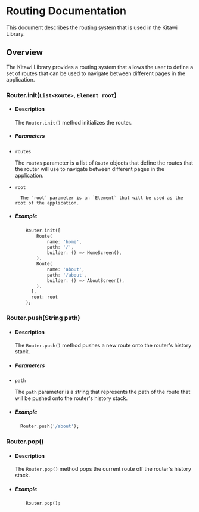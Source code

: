 # Routing Documentation

This document describes the routing system that is used in the Kitawi Library.

## Overview

The Kitawi Library provides a routing system that allows the user to define a set of routes that can be used to navigate between different pages in the application.

### Router.init(`List<Route>`, `Element root`)

- #### Description

  The `Router.init()` method initializes the router.

- ##### Parameters

- `routes`

  The `routes` parameter is a list of `Route` objects that define the routes that the router will use to navigate between different pages in the application.

- `root`

        The `root` parameter is an `Element` that will be used as the root of the application.

- ##### Example

  ```dart
      Router.init([
          Route(
              name: 'home',
              path: '/',
              builder: () => HomeScreen(),
          ),
          Route(
              name: 'about',
              path: '/about',
              builder: () => AboutScreen(),
          ),
        ],
        root: root
      );
  ```

### Router.push(String path)

- #### Description

  The `Router.push()` method pushes a new route onto the router's history stack.

- ##### Parameters

- `path`

  The `path` parameter is a string that represents the path of the route that will be pushed onto the router's history stack.

- ##### Example

  ```dart
    Router.push('/about');
  ```

### Router.pop()

- #### Description

  The `Router.pop()` method pops the current route off the router's history stack.

- ##### Example

  ```dart
      Router.pop();
  ```
